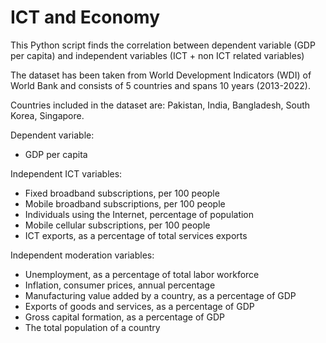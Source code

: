 # ICT and Economy
This Python script finds the correlation between dependent variable (GDP per capita) and independent variables (ICT + non ICT related variables)

The dataset has been taken from World Development Indicators (WDI) of World Bank and consists of 5 countries and spans 10 years (2013-2022).

Countries included in the dataset are: Pakistan, India, Bangladesh, South Korea, Singapore.

Dependent variable:
- GDP per capita

Independent ICT variables:
- Fixed broadband subscriptions, per 100 people
- Mobile broadband subscriptions, per 100 people
- Individuals using the Internet, percentage of population
- Mobile cellular subscriptions, per 100 people
- ICT exports, as a percentage of total services exports

Independent moderation variables:
- Unemployment, as a percentage of total labor workforce
- Inflation, consumer prices, annual percentage
- Manufacturing value added by a country, as a percentage of GDP
- Exports of goods and services, as a percentage of GDP
- Gross capital formation, as a percentage of GDP
- The total population of a country
